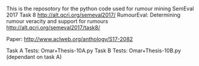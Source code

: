 This is the reposotory for the python code used for rumour mining SemEval 2017 Task 8
http://alt.qcri.org/semeval2017/
RumourEval: Determining rumour veracity and support for rumours
http://alt.qcri.org/semeval2017/task8/

Paper:
http://www.aclweb.org/anthology/S17-2082

Task A Tests: Omar+Thesis-10A.py
Task B Tests: Omar+Thesis-10B.py (dependant on task A)
